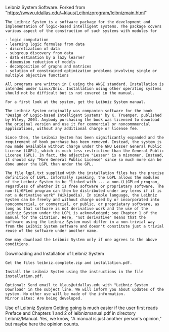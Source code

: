 Leibniz System Software. Forked from "https://www.utdallas.edu/~klaus/Leibnizprogram/leibnizmain.html"


    The Leibniz System is a software package for the development and implementation of logic-based intelligent systems. The package covers various aspect of the construction of such systems with modules for

    - logic computation
    - learning logic formulas from data
    - discretization of data
    - subgroup discovery from data
    - data estimation by a lazy learner
    - dimension reduction of models
    - decomposition of graphs and matrices
    - solution of constrained optimization problems involving single or multiple objective functions

    All programs are written in C using the ANSI standard. Installation is intended under Linux/Unix. Installation using other operating systems should not be difficult but is not covered in the manual.

    For a first look at the system, get the Leibniz System manual.

    The Leibniz System originally was companion software for the book "Design of Logic-based Intelligent Systems" by K. Truemper, published by Wiley, 2004. Anybody purchasing the book was licensed to download the original version and use it for commercial or noncommmercial applications, without any additional charge or license fee.

    Since then, the Leibniz System has been significantly expanded and the requirement of book purchase has been removed. Instead, the system is now made available without charge under the GNU Lesser General Public License (LGPL), which is much less restrictive than the General Public License (GPL). In fact, the adjective "Lesser" is a misnomer. Instead, it should say "More General Public License" since so much more can be done under the LGPL than under the GPL.

    The file lgpl.txt supplied with the installation files has the precise definition of LGPL. Informally speaking, the LGPL allows the modules of the Leibniz System to be "linked with ... a non-(L)GPLed program, regardless of whether it is free software or proprietary software. The non-(L)GPLed program can then be distributed under any terms if it is not a derivative work" (Wikipedia). In simple language, the Leibniz System can be freely and without charge used by or incorporated into noncommercial, or commercial, or public, or proprietary software, as long as that software is not derivative work and the use of the Leibniz System under the LGPL is acknowledged; see Chapter 1 of the manual for the citation. Here, "not derivative" means that the software using the Leibniz System must differ in a non-trivial way from the Leibniz System software and doesn't constitute just a trivial reuse of the software under another name.

    One may download the Leibniz System only if one agrees to the above conditions.

Downloading and Installation of Leibniz System

    Get the files leibniz.complete.zip and installation.pdf.

    Install the Leibniz System using the instructions in the file installation.pdf.

    Optional: Send email to klaus@utdallas.edu with "Leibniz System Download" in the subject line. We will inform you about updates of the system. No other use will be made of the information.
    Mirror sites: Are being developed. 

Use of Leibniz System
Getting going is much easier if the user first reads Preface and Chapters 1 and 2 of leibnizmanual.pdf in directory Leibniz/Manual. Yes, we know, "A manual is just another person's opinion," but maybe here the opinion counts.

